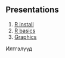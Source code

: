 ## Presentations
1. [R install](/Install/R_install_ninja/R_install_ninja.html)
2. [R basics](/R_basics/R-basics.html)
3. [Graphics](/Graphics/grafics.html)

Илтгэлүүд